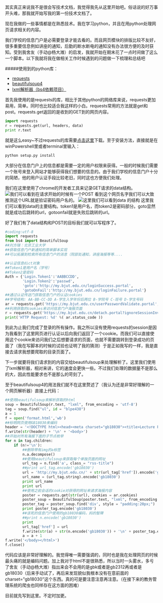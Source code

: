 其实真正来说我不是很会写技术文档，我觉得我先从这里开始吧。俗话说的好万事开头难，那我就开始写我的第一份技术文档了。

现在我做的一些事情都是在熟悉技术。我在学习python，并且在用python处理网页请求相关的内容。

我们学校的信息门户是必需要登录才能去看的。而且网页模块的排版比较不友好，很多重要信息例如讲座的通知，后勤的断水断电的通知没有办法很方便的及时获知。受到我舍友（手动@杨大潍）的启发，我就开始在期末花了一点时间做了这么一个脚本。以下我就将我在做相关工作时候遇到的问题做一下梳理和总结吧

#####使用到的python库：
-	[requests](http://www.python-requests.org/en/master/user/install/#install)
-	[beautifulsoup4](https://www.crummy.com/software/BeautifulSoup/#Download)
-	[lxml解析器（bs4依赖项目）](https://pypi.python.org/pypi/lxml/3.4.2)


首先我使用的是requests的库，相比于其他python的网络库来说，requests更加易用，简单。同时也比较适合我这样的小白。requests常用的方法就是get和post。requests.get返回的是收到的GET到的网页内容。
```python
import requests
r = requests.get(url, headers, data)
print r.text
```
就是这么easy~不过requests的库需要[点击这里](http://www.python-requests.org/en/master/user/install/#install)下载。至于安装方法，直接就是在winPowershell里或者terminal里输入：
```bash
python setup.py install 
```
大部分在信息门户上的信息都是需要一定的用户权限来获得。一般的时候我们需要一个账号来登入网站才能够获得我们想要的信息的。由于我们学校的信息门户十分的简陋，他的用户认证手段比较老旧，同时这也方便我们处理。

我们在这里使用了chrome的开发者工具来记录GET请求的data结构。
![我们可以看到在请求开始的时候有一个POST](http://img.blog.csdn.net/20160709174939681)
看到这个网页名字我们可以大致推测这个URL就是验证密码用户名的。
![这里我们可以看到data 的结构](http://img.blog.csdn.net/20160709175359323)
这里我们可以看到data的主要结构。token1是用户名，而token2是密码部分。goto显然就是成功后跳转的url，gotoonfail就是失败后跳转的url。

好了我们有了data结构和POST的目标我们就可以写程序了。

```python
#coding:utf-8
import requests
from bs4 import BeautifulSoup
##刘方瑞：北京工业大学
##获取信息门户新通知的简单脚本实现
##可以拓展到检索所有信息门户的消息（院部处通知，讲座海报等等....

##认证信息dict对象
##Token1是用户名（学号）
##Token2是密码
Auth = {'Login.Token1':'AABBCCDD', 
        'Login.Token2':'passwd', 
        'goto':'http://my.bjut.edu.cn/loginSuccess.portal', 
        'gotoOnFail':'http://my.bjut.edu.cn/loginFailure.portal'}
##通过认证传送门获取信息门户的认证cookies
##学号结构: AA-BB-CC-DD A-学生入学年份后两位 B-学院号 C-班号 D-学生号码
ar = requests.get('https://my.bjut.edu.cn/userPasswordValidate.portal', Auth)
##利用获取的cookies来访问信息门户海报页面
r = requests.get('https://my.bjut.edu.cn/detach.portal?ignoreSessionInvalid=true&action=bulletinsMoreView&.ia=false&.pmn=view&.pen=pe438', cookies = ar.cookies)
print('HTTP Request: %d' %( ar.status_code ))
```
到此为止我们完成了登录的所有操作。我之所以没有使用requests的session是因为我看到了这里网页进行认证以后向我们返回了一个cookie。而我们可以直接使用这个cookie来访问我们之后想要请求的页面，也就不需要跳转到登录成功的页面了（我在写脚本的时候的试验也证明了我的猜测）于是正如我写的一样，我是直接去请求我想要爬取的目录页面了。

下一步就要将我们请求到的内容交给beautifulsoup来处理解析了。这里我们使用了lxml解析器，相对来讲，它的速度会更快一些。不过我们处理的数据量不是那么的大，因此性能要求也不是那么的苛刻了。

至于beautifulsoup4的用法我们就不在这里赘述了（我认为还是非常好理解的一个网页解析器）直接上代码：
```python
##使用beautifulsoup来解析获取的html
soup = BeautifulSoup(r.text, "lxml", from_encoding = 'utf-8')
tag = soup.find("ul", id = "blpe438")
a = 1
f = open('format.html','wb')
##标明网页使用GB18030来编码
header = '<!DOCTYPE html><head><meta charset="gb18030"><title>Lecture Posters</title></head>'
f.write(str(header) + '\n' + '<body>')
##开始对所有海报下面的子节点枚举
for n in tag.children:
    if (n!='\n'):
        ##删除带有img的a标签
        n.a.decompose()
        ##使用beautifulsoup来获取每个单独页面的网址
        url_tag = n.find('a', class_= "rss-title")
        ##print url_tag.encode('gb18030')
        url = 'http://my.bjut.edu.cn/' + str(url_tag['href']).encode('gb18030')
        url_name = (url_tag.string).encode('gb18030')
        print url_name
        print url
        ##使用之前会话的cookie对获得的网址来请求海报内容
        poster = requests.get(str(url), cookies = ar.cookies)
        poster_soup = BeautifulSoup(poster.text, "lxml", from_encoding = 'utf-8')
        poster_tag = poster_soup.find('div', style = "padding:20px;")
        print poster_tag.encode('gb18030')
        ##该死的信息门户使用的gb18030编码，妈的智障
        ##print n.encode('gb18030')
        print 
        url_tag['href'] = url
        f.write(str(a) + str(n.encode('gb18030')) + '\n' + poster_tag.encode('gb18030') + '\n')
        a = a + 1
f.write('</body></html>')
f.close()
```
代码应该是非常好理解的。我觉得唯一需要强调的，同时也是我在处理网页的时候最头痛的就是编码问题。加上我对于html不是很熟悉，所以当时一头雾水，多亏了舍友（手动@杨大潍）指出来会不会用的是gbk或者是gb2312再或者是gb18030（后来手动试了，再后来发现貌似我根本没有在意前面的charset="gb18030"这个东西。真的可是要注意注意再注意。（在接下来的教务管理系统的爬虫也同样存在这方面的困难）

目前就先写到这里。不定时加更。